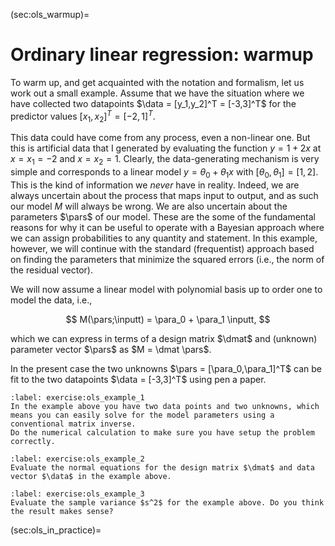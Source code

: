 (sec:ols_warmup)=
# Ordinary linear regression: warmup

To warm up, and get acquainted with the notation and formalism, let us work out a small example. Assume that we have the situation where we have collected two datapoints $\data = [y_1,y_2]^T = [-3,3]^T$ for the predictor values $[x_1,x_2]^T = [-2,1]^T$.

This data could have come from any process, even a non-linear one. But this is artificial data that I generated by evaluating the function $y = 1 + 2x$ at $x=x_1=-2$ and $x=x_2=1$. Clearly, the data-generating mechanism is very simple and corresponds to a linear model $y = \theta_0 + \theta_1 x$ with $[\theta_0,\theta_1] = [1,2]$. This is the kind of information we *never* have in reality. Indeed, we are always uncertain about the process that maps input to output, and as such our model $M$ will always be wrong. We are also uncertain about the parameters $\pars$ of our model. These are the some of the fundamental reasons for why it can be useful to operate with a Bayesian approach where we can assign probabilities to any quantity and statement. In this example, however, we will continue with the standard (frequentist) approach based on finding the parameters that minimize the squared errors (i.e., the norm of the residual vector).

We will now assume a linear model with polynomial basis up to order one to model the data, i.e.,

$$
M(\pars;\inputt) = \para_0 + \para_1 \inputt,
$$

which we can express in terms of a design matrix $\dmat$ and (unknown) parameter vector $\pars$ as $M = \dmat \pars$.

In the present case the two unknowns $\pars = [\para_0,\para_1]^T$ can be fit to the two datapoints $\data = [-3,3]^T$ using pen a paper. 

```{exercise}
:label: exercise:ols_example_1
In the example above you have two data points and two unknowns, which means you can easily solve for the model parameters using a conventional matrix inverse.
Do the numerical calculation to make sure you have setup the problem correctly.
```

```{exercise}
:label: exercise:ols_example_2
Evaluate the normal equations for the design matrix $\dmat$ and data vector $\data$ in the example above.
```

```{exercise}
:label: exercise:ols_example_3
Evaluate the sample variance $s^2$ for the example above. Do you think the result makes sense?
```

(sec:ols_in_practice)=
